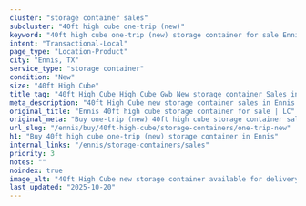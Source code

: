 ```yaml
---
cluster: "storage container sales"
subcluster: "40ft high cube one-trip (new)"
keyword: "40ft high cube one-trip (new) storage container for sale Ennis, TX"
intent: "Transactional-Local"
page_type: "Location-Product"
city: "Ennis, TX"
service_type: "storage container"
condition: "New"
size: "40ft High Cube"
title_tag: "40ft High Cube High Cube Gwb New storage container Sales in Ennis | LC Container"
meta_description: "40ft High Cube new storage container sales in Ennis. High cube containers with extra height. Fast delivery, competitive pricing. Serving storage containers area. Quote ID: VNV. Call (214) 524-4168 for your free quote today."
original_title: "Ennis 40ft high cube storage container for sale | LC"
original_meta: "Buy one-trip (new) 40ft high cube storage container sale with local delivery in Ennis, TX. LC Container — local Since 2003. Request a fast quote today."
url_slug: "/ennis/buy/40ft-high-cube/storage-containers/one-trip-new"
h1: "Buy 40ft high cube one-trip (new) storage container in Ennis"
internal_links: "/ennis/storage-containers/sales"
priority: 3
notes: ""
noindex: true
image_alt: "40ft High Cube new storage container available for delivery in Ennis"
last_updated: "2025-10-20"
---
```


<!-- TODO: Add unique city/inventory copy, images, and internal links here. -->
